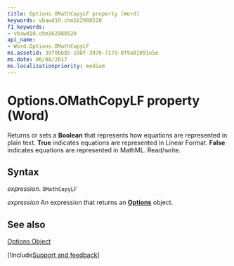 ```yaml
---
title: Options.OMathCopyLF property (Word)
keywords: vbawd10.chm162988520
f1_keywords:
- vbawd10.chm162988520
api_name:
- Word.Options.OMathCopyLF
ms.assetid: 39f0bb85-198f-3970-717d-8f9a01091e5e
ms.date: 06/08/2017
ms.localizationpriority: medium
---
```



# Options.OMathCopyLF property (Word)

Returns or sets a **Boolean** that represents how equations are represented in plain text. **True** indicates equations are represented in Linear Format. **False** indicates equations are represented in MathML. Read/write.


## Syntax

_expression_. `OMathCopyLF`

 _expression_ An expression that returns an **[Options](Word.Options.md)** object.


## See also


[Options Object](Word.Options.md)

[!include[Support and feedback](~/includes/feedback-boilerplate.md)]